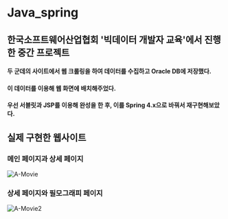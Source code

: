 # Java_spring
## 한국소프트웨어산업협회 '빅데이터 개발자 교육'에서 진행한 중간 프로젝트
#### 두 군데의 사이트에서 웹 크롤링을 하여 데이터를 수집하고 Oracle DB에 저장했다.
#### 이 데이터를 이용해 웹 화면에 배치해주었다.

#### 우선 서블릿과 JSP를 이용해 완성을 한 후, 이를 Spring 4.x으로 바꿔서 재구현해보았다.


## 실제 구현한 웹사이트

### 메인 페이지과 상세 페이지
![A-Movie](https://user-images.githubusercontent.com/48819697/69686534-6973eb00-1103-11ea-8148-a58e5ed8983b.png)

### 상세 페이지와 필모그래피 페이지
![A-Movie2](https://user-images.githubusercontent.com/48819697/69686539-6c6edb80-1103-11ea-89df-80aa136aa52e.png)
